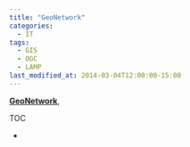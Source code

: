 ```yaml
---
title: "GeoNetwork"
categories:
  - IT
tags:
  - GIS
  - OGC
  - LAMP
last_modified_at: 2014-03-04T12:00:00-15:00
---
```


**[GeoNetwork]()**, 

TOC

- []()


## 
